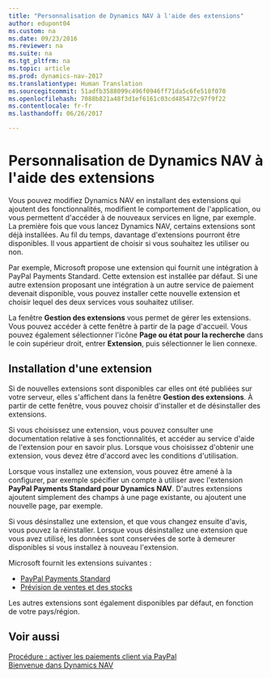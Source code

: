 ```yaml
---
title: "Personnalisation de Dynamics NAV à l'aide des extensions"
author: edupont04
ms.custom: na
ms.date: 09/23/2016
ms.reviewer: na
ms.suite: na
ms.tgt_pltfrm: na
ms.topic: article
ms.prod: dynamics-nav-2017
ms.translationtype: Human Translation
ms.sourcegitcommit: 51adfb3588099c496f0946ff71da5c6fe518f070
ms.openlocfilehash: 7088b821a48f3d1ef6161c03cd485472c97f9f22
ms.contentlocale: fr-fr
ms.lasthandoff: 06/26/2017

---
```


# <a name="customizing-dynamics-nav-using-extensions"></a>Personnalisation de Dynamics NAV à l'aide des extensions
Vous pouvez modifiez Dynamics NAV en installant des extensions qui ajoutent des fonctionnalités, modifient le comportement de l'application, ou vous permettent d'accéder à de nouveaux services en ligne, par exemple.
La première fois que vous lancez Dynamics NAV, certains extensions sont déjà installées. Au fil du temps, davantage d'extensions pourront être disponibles. Il vous appartient de choisir si vous souhaitez les utiliser ou non.

Par exemple, Microsoft propose une extension qui fournit une intégration à PayPal Payments Standard. Cette extension est installée par défaut.
Si une autre extension proposant une intégration à un autre service de paiement devenait disponible, vous pouvez installer cette nouvelle extension et choisir lequel des deux services vous souhaitez utiliser.  

La fenêtre **Gestion des extensions** vous permet de gérer les extensions. Vous pouvez accéder à cette fenêtre à partir de la page d'accueil. Vous pouvez également sélectionner l'icône **Page ou état pour la recherche** dans le coin supérieur droit, entrer **Extension**, puis sélectionner le lien connexe.   

## <a name="installing-an-extension"></a>Installation d'une extension
Si de nouvelles extensions sont disponibles car elles ont été publiées sur votre serveur, elles s'affichent dans la fenêtre **Gestion des extensions**. À partir de cette fenêtre, vous pouvez choisir d'installer et de désinstaller des extensions.  

Si vous choisissez une extension, vous pouvez consulter une documentation relative à ses fonctionnalités, et accéder au service d'aide de l'extension pour en savoir plus. Lorsque vous choisissez d'obtenir une extension, vous devez être d'accord avec les conditions d'utilisation.  

Lorsque vous installez une extension, vous pouvez être amené à la configurer, par exemple spécifier un compte à utiliser avec l'extension **PayPal Payments Standard pour Dynamics NAV**.
D'autres extensions ajoutent simplement des champs à une page existante, ou ajoutent une nouvelle page, par exemple.   

Si vous désinstallez une extension, et que vous changez ensuite d'avis, vous pouvez la réinstaller. Lorsque vous désinstallez une extension que vous avez utilisé, les données sont conservées de sorte à demeurer disponibles si vous installez à nouveau l'extension.  

Microsoft fournit les extensions suivantes :  
- [PayPal Payments Standard](ui-extensions-paypal-payments-standard.md)  
- [Prévision de ventes et des stocks](ui-extensions-sales-forecast.md)  

Les autres extensions sont également disponibles par défaut, en fonction de votre pays/région.

## <a name="see-also"></a>Voir aussi  
[Procédure : activer les paiements client via PayPal](sales-how-enable-customer-payments-paypal.md)  
[Bienvenue dans Dynamics NAV](across-get-started.md)  


